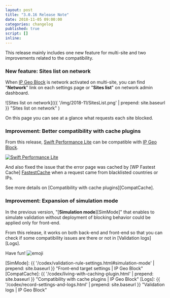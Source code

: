 ```yaml
---
layout: post
title: "3.0.16 Release Note"
date: 2018-11-05 09:00:00
categories: changelog
published: true
script: []
inline:
---
```


This release mainly includes one new feature for multi-site and 
two improvements related to the compatibility.

<!--more-->

### New feature: Sites list on network ###

When [IP Geo Block][IP-Geo-Block] is network activated on multi-site, you can 
find "**Network**" link on each settings page or "**Sites list**" on network 
admin dashboard.

![Sites list on network]({{ '/img/2018-11/SitesList.png' | prepend: site.baseurl }}
 "Sites list on network"
)

On this page you can see at a glance what requests each site blocked.

### Improvement: Better compatibility with cache plugins ###

From this release, [Swift Performance Lite][SwiftLite] can be compatible with 
[IP Geo Block][IP-Geo-Block].

[![Swift Performance Lite](https://ps.w.org/swift-performance-lite/assets/banner-772x250.jpg
 "Swift Performance Lite &#124; WordPress.org"
)][SwiftLite]

And also fixed the issue that the error page was cached by [WP Fastest Cache]
[FastestCache] when a request came from blacklisted countries or IPs.

See more details on [Compatibility with cache plugins][CompatCache].


### Improvement: Expansion of simulation mode ###

In the previous version, "[**Simulation mode**][SimMode]" that enables to 
simulate validation without deployment of blocking behavior could be applied 
only for front-end.

From this release, it works on both back-end and front-end so that you can 
check if some compatibility issues are there or not in [Validation logs][Logs].

Have fun! <span class="emoji">
![emoji](https://assets-cdn.github.com/images/icons/emoji/unicode/1f383.png)
</span>

[IP-Geo-Block]: https://wordpress.org/plugins/ip-geo-block/ "IP Geo Block &mdash; WordPress Plugins"
[SwiftLite]:    https://wordpress.org/plugins/swift-performance-lite/ "Swift Performance Lite &#124; WordPress.org"
[FastestCache]: https://wordpress.org/plugins/wp-fastest-cache/ "WP Fastest Cache &#124; WordPress.org"
[SimMode]:      {{ '/codex/validation-rule-settings.html#simulation-mode' | prepend: site.baseurl }} "Front-end target settings | IP Geo Block"
[CompatCache]:  {{ '/codex/living-with-caching-plugin.html'               | prepend: site.baseurl }} "Compatibility with cache plugins | IP Geo Block"
[Logs]:         {{ '/codex/record-settings-and-logs.html'                 | prepend: site.baseurl }} "Validation logs | IP Geo Block"
